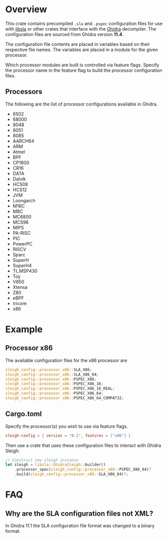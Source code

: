 # Overview

This crate contains precompiled `.sla` and `.pspec` configuration files for use with
[libsla](https://crates.io/crates/libsla) or other crates that interface with the
[Ghidra](https://github.com/NationalSecurityAgency/ghidra) decompiler. The configuration files are
sourced from Ghidra version **11.4**.

The configuration file contents are placed in variables based on their respective file names. The
variables are placed in a module for the given processor.

Which
processor modules are built is controlled via feature flags. Specify the processor name in the
feature flag to build the processor configuration files.

## Processors

The following are the list of processor configurations available in Ghidra.

* 6502
* 68000
* 8048
* 8051
* 8085
* AARCH64
* ARM
* Atmel
* BPF
* CP1600
* CR16
* DATA
* Dalvik
* HCS08
* HCS12
* JVM
* Loongarch
* M16C
* M8C
* MC6800
* MCS96
* MIPS
* PA-RISC
* PIC
* PowerPC
* RISCV
* Sparc
* SuperH
* SuperH4
* TI_MSP430
* Toy
* V850
* Xtensa
* Z80
* eBPF
* tricore
* x86

# Example

## Processor x86

The available configuration files for the x86 processor are

```rust
sleigh_config::processor_x86::SLA_X86;
sleigh_config::processor_x86::SLA_X86_64;
sleigh_config::processor_x86::PSPEC_X86;
sleigh_config::processor_x86::PSPEC_X86_16;
sleigh_config::processor_x86::PSPEC_X86_16_REAL;
sleigh_config::processor_x86::PSPEC_X86_64;
sleigh_config::processor_x86::PSPEC_X86_64_COMPAT32;
```

## Cargo.toml

Specify the processor(s) you wish to use via feature flags.

```toml
sleigh-config = { version = "0.1", features = ["x86"] }
```

Then use a crate that uses these configuration files to interact with Ghidra Sleigh:

```rust
// Construct new sleigh instance
let sleigh = libsla::GhidraSleigh::builder()
    .processor_spec(sleigh_config::processor_x86::PSPEC_X86_64)?
    .build(sleigh_config::processor_x86::SLA_X86_64)?;
```

# FAQ

## Why are the SLA configuration files not XML?

In Ghidra 11.1 the SLA configuration file format was changed to a binary format.
